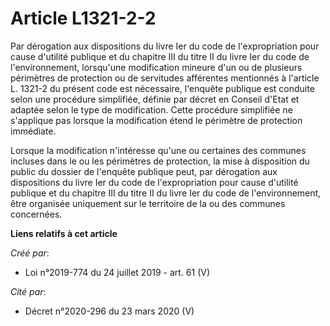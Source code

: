# Article L1321-2-2

Par dérogation aux dispositions du livre Ier du code de l'expropriation pour cause d'utilité publique et du chapitre III du
titre II du livre Ier du code de l'environnement, lorsqu'une modification mineure d'un ou de plusieurs périmètres de
protection ou de servitudes afférentes mentionnés à l'article L. 1321-2 du présent code est nécessaire, l'enquête publique
est conduite selon une procédure simplifiée, définie par décret en Conseil d'Etat et adaptée selon le type de modification.
Cette procédure simplifiée ne s'applique pas lorsque la modification étend le périmètre de protection immédiate.

Lorsque la modification n'intéresse qu'une ou certaines des communes incluses dans le ou les périmètres de protection, la
mise à disposition du public du dossier de l'enquête publique peut, par dérogation aux dispositions du livre Ier du code de
l'expropriation pour cause d'utilité publique et du chapitre III du titre II du livre Ier du code de l'environnement, être
organisée uniquement sur le territoire de la ou des communes concernées.

**Liens relatifs à cet article**

_Créé par_:

  - Loi n°2019-774 du 24 juillet 2019 - art. 61 (V)

_Cité par_:

  - Décret n°2020-296 du 23 mars 2020 (V)
